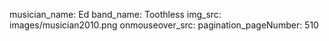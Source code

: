 musician_name: Ed
band_name: Toothless
img_src: images/musician2010.png
onmouseover_src: 
pagination_pageNumber: 510